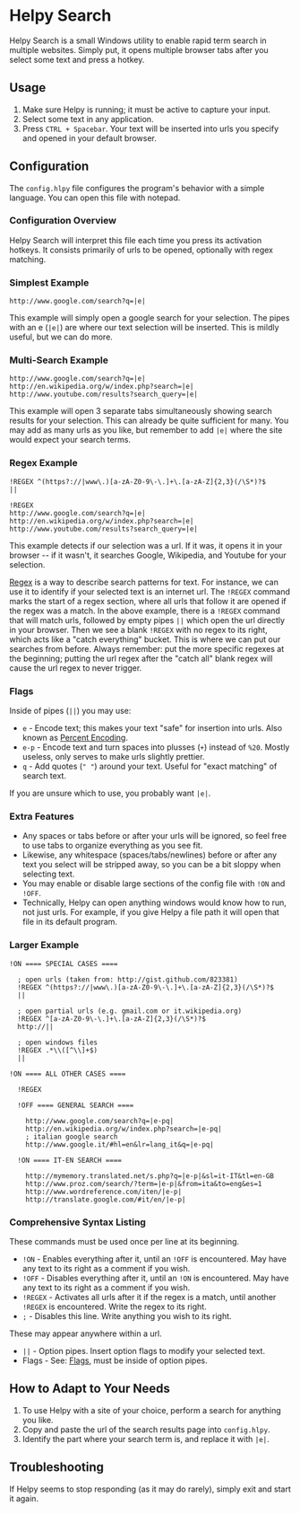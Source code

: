 # Helpy Search

Helpy Search is a small Windows utility to enable rapid term search in multiple websites. Simply put, it opens multiple browser tabs after you select some text and press a hotkey.

## Usage

1. Make sure Helpy is running; it must be active to capture your input.
2. Select some text in any application.
3. Press `CTRL + Spacebar`. Your text will be inserted into urls you specify and opened in your default browser.

## Configuration

The `config.hlpy` file configures the program's behavior with a simple language. You can open this file with notepad.

### Configuration Overview

Helpy Search will interpret this file each time you press its activation hotkeys. It consists primarily of urls to be opened, optionally with regex matching.

### Simplest Example

```
http://www.google.com/search?q=|e|
```

This example will simply open a google search for your selection. The pipes with an e (`|e|`) are where our text selection will be inserted. This is mildly useful, but we can do more.

### Multi-Search Example

```
http://www.google.com/search?q=|e|
http://en.wikipedia.org/w/index.php?search=|e|
http://www.youtube.com/results?search_query=|e|
```

This example will open 3 separate tabs simultaneously showing search results for your selection. This can already be quite sufficient for many. You may add as many urls as you like, but remember to add `|e|` where the site would expect your search terms.

### Regex Example

```
!REGEX ^(https?://|www\.)[a-zA-Z0-9\-\.]+\.[a-zA-Z]{2,3}(/\S*)?$
||

!REGEX
http://www.google.com/search?q=|e|
http://en.wikipedia.org/w/index.php?search=|e|
http://www.youtube.com/results?search_query=|e|
```

This example detects if our selection was a url. If it was, it opens it in your browser -- if it wasn't, it searches Google, Wikipedia, and Youtube for your selection.

[Regex](http://en.wikipedia.org/wiki/Regular_expression) is a way to describe search patterns for text. For instance, we can use it to identify if your selected text is an internet url. The `!REGEX` command marks the start of a regex section, where all urls that follow it are opened if the regex was a match. In the above example, there is a `!REGEX` command that will match urls, followed by empty pipes `||` which open the url directly in your browser. Then we see a blank `!REGEX` with no regex to its right, which acts like a "catch everything" bucket. This is where we can put our searches from before. Always remember: put the more specific regexes at the beginning; putting the url regex after the "catch all" blank regex will cause the url regex to never trigger.

### Flags

Inside of pipes (`||`) you may use:

- `e` - Encode text; this makes your text "safe" for insertion into urls. Also known as [Percent Encoding](http://en.wikipedia.org/wiki/Percent-encoding).
- `e-p` - Encode text and turn spaces into plusses (`+`) instead of `%20`. Mostly useless, only serves to make urls slightly prettier.
- `q` - Add quotes (`" "`) around your text. Useful for "exact matching" of search text.

If you are unsure which to use, you probably want `|e|`.

### Extra Features

- Any spaces or tabs before or after your urls will be ignored, so feel free to use tabs to organize everything as you see fit.
- Likewise, any whitespace (spaces/tabs/newlines) before or after any text you select will be stripped away, so you can be a bit sloppy when selecting text.
- You may enable or disable large sections of the config file with `!ON` and `!OFF`.
- Technically, Helpy can open anything windows would know how to run, not just urls. For example, if you give Helpy a file path it will open that file in its default program.

### Larger Example

```
!ON ==== SPECIAL CASES ====
  
  ; open urls (taken from: http://gist.github.com/823381)
  !REGEX ^(https?://|www\.)[a-zA-Z0-9\-\.]+\.[a-zA-Z]{2,3}(/\S*)?$
  ||
    
  ; open partial urls (e.g. gmail.com or it.wikipedia.org)
  !REGEX ^[a-zA-Z0-9\-\.]+\.[a-zA-Z]{2,3}(/\S*)?$
  http://||
  
  ; open windows files
  !REGEX .*\\([^\\]+$)
  ||

!ON ==== ALL OTHER CASES ====
  
  !REGEX

  !OFF ==== GENERAL SEARCH ====
    
    http://www.google.com/search?q=|e-pq|
    http://en.wikipedia.org/w/index.php?search=|e-pq|
    ; italian google search
    http://www.google.it/#hl=en&lr=lang_it&q=|e-pq|

  !ON ==== IT-EN SEARCH ====

    http://mymemory.translated.net/s.php?q=|e-p|&sl=it-IT&tl=en-GB
    http://www.proz.com/search/?term=|e-p|&from=ita&to=eng&es=1
    http://www.wordreference.com/iten/|e-p|
    http://translate.google.com/#it/en/|e-p|
```

### Comprehensive Syntax Listing

These commands must be used once per line at its beginning.

- `!ON` - Enables everything after it, until an `!OFF` is encountered. May have any text to its right as a comment if you wish.
- `!OFF` - Disables everything after it, until an `!ON` is encountered. May have any text to its right as a comment if you wish.
- `!REGEX` - Activates all urls after it if the regex is a match, until another `!REGEX` is encountered. Write the regex to its right.
- `;` - Disables this line. Write anything you wish to its right.

These may appear anywhere within a url.

- `||` - Option pipes. Insert option flags to modify your selected text.
- Flags - See: [Flags](#flags), must be inside of option pipes.

## How to Adapt to Your Needs

1. To use Helpy with a site of your choice, perform a search for anything you like.
2. Copy and paste the url of the search results page into `config.hlpy`.
3. Identify the part where your search term is, and replace it with `|e|`.

## Troubleshooting

If Helpy seems to stop responding (as it may do rarely), simply exit and start it again.